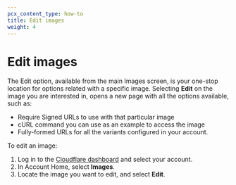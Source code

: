 ```yaml
---
pcx_content_type: how-to
title: Edit images
weight: 4
---
```


# Edit images

The Edit option, available from the main Images screen, is your one-stop location for options related with a specific image. Selecting **Edit** on the image you are interested in, opens a new page with all the options available, such as:

- Require Signed URLs to use with that particular image
- cURL command you can use as an example to access the image
- Fully-formed URLs for all the variants configured in your account.

To edit an image:

1. Log in to the [Cloudflare dashboard](https://dash.cloudflare.com/login) and select your account.
2. In Account Home, select **Images**.
3. Locate the image you want to edit, and select **Edit**.
